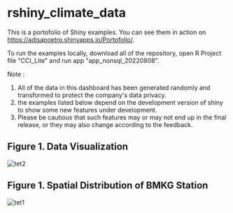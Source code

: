 # rshiny_climate_data


This is a portofolio of Shiny examples. You can see them in action on 
https://adisapoetro.shinyapps.io/Portofolio/.


To run the examples locally, download all of the repository, open R Project file "CCI_Lite" and run app "app_nonsql_20220808".


Note :
1. All of the data in this dashboard has been generated randomly and transformed to protect the company's data privacy.  
2. the examples listed below depend on the development version of shiny to show some new features under development. 
3. Please be cautious that such features may or may not end up in the final release, or they may also change according to the feedback.

## Figure 1. Data Visualization
![tet2](https://user-images.githubusercontent.com/95113684/189469108-0f0fa878-89ad-49f0-b16a-d3245f9aeeb6.jpg)

## Figure 1. Spatial Distribution of BMKG Station
![tet1](https://user-images.githubusercontent.com/95113684/189469111-4ff3f5fc-cc45-48fb-9327-6e31a2a71641.jpg)
